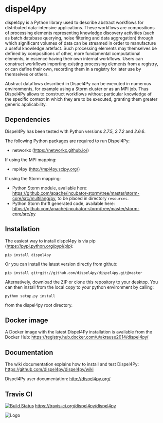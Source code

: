 dispel4py
=========

dispel4py is a Python library used to describe abstract workflows for distributed data-intensive applications. These workflows are compositions of processing elements representing knowledge discovery activities (such as batch database querying, noise filtering and data aggregation) through which significant volumes of data can be streamed in order to manufacture a useful knowledge artefact. Such processing elements may themselves be defined by compositions of other, more fundamental computational elements, in essence having their own internal workflows. Users can construct workflows importing existing processing elements from a registry, or can define their own, recording them in a registry for later use by themselves or others.

Abstract dataflows described in Dispel4Py can be executed in numerous environments, for example using a Storm cluster or as an MPI job. Thus Dispel4Py allows to construct workflows without particular knowledge of the specific context in which they are to be executed, granting them greater generic applicability.

Dependencies 
------------

Dispel4Py has been tested with Python versions *2.7.5*, *2.7.2* and *2.6.6*.

The following Python packages are required to run Dispel4Py:

- networkx (https://networkx.github.io/)

If using the MPI mapping:

- mpi4py (http://mpi4py.scipy.org/)

If using the Storm mapping:

- Python Storm module, available here: https://github.com/apache/incubator-storm/tree/master/storm-core/src/multilang/py, to be placed in directory `resources`.
- Python Storm thrift generated code, available here: https://github.com/apache/incubator-storm/tree/master/storm-core/src/py

Installation
------------

The easiest way to install dispel4py is via pip (https://pypi.python.org/pypi/pip):

`pip install dispel4py`

Or you can install the latest version directly from github:

`pip install git+git://github.com/dispel4py/dispel4py.git@master`

Alternatively, download the ZIP or clone this repository to your desktop. You can then install from the local copy to your python environment by calling:

`python setup.py install`

from the dispel4py root directory.

Docker image
------------

A Docker image with the latest Dispel4Py installation is available from the Docker Hub: https://registry.hub.docker.com/u/akrause2014/dispel4py/

Documentation
-------------

The wiki documentation explains how to install and test Dispel4Py: https://github.com/dispel4py/dispel4py/wiki

Dispel4Py user documentation: http://dispel4py.org/

Travis CI
---------

[![Build Status](https://travis-ci.org/dispel4py/dispel4py.svg)](https://travis-ci.org/dispel4py/dispel4py)
https://travis-ci.org/dispel4py/dispel4py


![Logo](http://www2.epcc.ed.ac.uk/~amrey/VERCE/Dispel4Py/_static/DISPEL4PY_web_trans.png)

